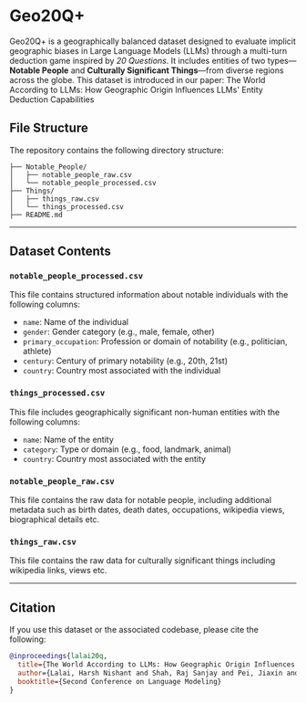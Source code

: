 # Geo20Q+

Geo20Q+ is a geographically balanced dataset designed to evaluate implicit geographic biases in Large Language Models (LLMs) through a multi-turn deduction game inspired by *20 Questions*. It includes entities of two types—**Notable People** and **Culturally Significant Things**—from diverse regions across the globe. This dataset is introduced in our paper: The World According to LLMs: How Geographic Origin Influences LLMs' Entity Deduction Capabilities

## File Structure

The repository contains the following directory structure:

```text
├── Notable_People/
│   ├── notable_people_raw.csv
│   └── notable_people_processed.csv
├── Things/
│   ├── things_raw.csv
│   └── things_processed.csv
├── README.md
```

---

## Dataset Contents

### `notable_people_processed.csv`

This file contains structured information about notable individuals with the following columns:

- `name`: Name of the individual  
- `gender`: Gender category (e.g., male, female, other)  
- `primary_occupation`: Profession or domain of notability (e.g., politician, athlete)  
- `century`: Century of primary notability (e.g., 20th, 21st)  
- `country`: Country most associated with the individual  

### `things_processed.csv`

This file includes geographically significant non-human entities with the following columns:

- `name`: Name of the entity  
- `category`: Type or domain (e.g., food, landmark, animal)  
- `country`: Country most associated with the entity  

### `notable_people_raw.csv`

This file contains the raw data for notable people, including additional metadata such as birth dates, death dates, occupations, wikipedia views, biographical details etc.

### `things_raw.csv`

This file contains the raw data for culturally significant things including wikipedia links, views etc.

---

## Citation

If you use this dataset or the associated codebase, please cite the following:

```bibtex
@inproceedings{lalai20q,
  title={The World According to LLMs: How Geographic Origin Influences LLMs' Entity Deduction Capabilities},
  author={Lalai, Harsh Nishant and Shah, Raj Sanjay and Pei, Jiaxin and Varma, Sashank and Wang, Yi-Chia and Emami, Ali},
  booktitle={Second Conference on Language Modeling}
}
